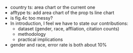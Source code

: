 - country ts: area chart or the current one
- afftype ts: add area chart of the prop ts line chart
- is fig.4c too messy?
- In introduction, I feel we have to state our contributions:
  - dataset (gender, race, affliation, citation counts)
  - methodology
  - practical implications
- gender and race, error rate is both about 10%